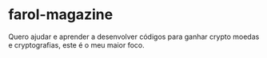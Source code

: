 # farol-magazine
Quero ajudar e aprender a desenvolver códigos para ganhar crypto moedas e cryptografias, este é o meu maior foco. 
